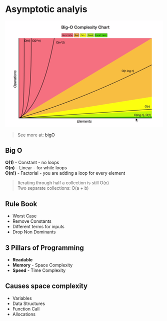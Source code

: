 # Asymptotic analyis

![Binary Tree](./bigO.image.png)

> See more at: [bigO](https://www.bigocheatsheet.com/)

## Big O

**O(1)** - Constant - no loops <br />
**O(n)** - Linear - for while loops <br />
**O(n!)** - Factorial - you are adding a loop for every element <br />

> Iterating through half a collection is still O(n) <br />
> Two separate collections: O(a + b)

## Rule Book

- Worst Case
- Remove Constants
- Different terms for inputs
- Drop Non Dominants

## 3 Pillars of Programming

- **Readable**
- **Memory** - Space Complexity
- **Speed** - Time Complexity

## Causes space complexity

- Variables
- Data Structures
- Function Call
- Allocations
